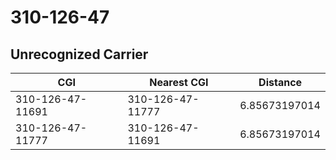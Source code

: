 # 310-126-47
## Unrecognized Carrier


| CGI | Nearest CGI | Distance |
|-----|-------------|----------|
| 310-126-47-11691 | 310-126-47-11777 | 6.85673197014 |
| 310-126-47-11777 | 310-126-47-11691 | 6.85673197014 |
